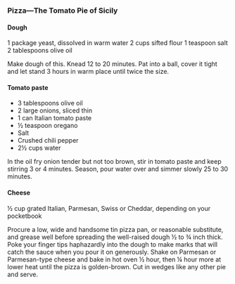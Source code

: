 ### Pizza—The Tomato Pie of Sicily

#### Dough

1 package yeast, dissolved in warm water
2 cups sifted flour
1 teaspoon salt
2 tablespoons olive oil

Make dough of this. Knead 12 to 20 minutes. Pat into a ball, cover it tight and let stand 3 hours in warm place until twice the size.

#### Tomato paste

* 3 tablespoons olive oil
* 2 large onions, sliced thin
* 1 can Italian tomato paste
* ½ teaspoon oregano
* Salt
* Crushed chili pepper
* 2½ cups water


In the oil fry onion tender but not too brown, stir in tomato paste and keep stirring 3 or 4 minutes. Season, pour water over and simmer slowly 25 to 30 minutes.

#### Cheese

½ cup grated Italian, Parmesan, Swiss or Cheddar, depending on your pocketbook

Procure a low, wide and handsome tin pizza pan, or reasonable substitute, and grease well before spreading the well-raised dough ½ to ¾ inch thick. Poke your finger tips haphazardly into the dough to make marks that will catch the sauce when you pour it on generously. Shake on Parmesan or Parmesan-type cheese and bake in hot oven ½ hour, then ¼ hour more at lower heat until the pizza is golden-brown. Cut in wedges like any other pie and serve.
